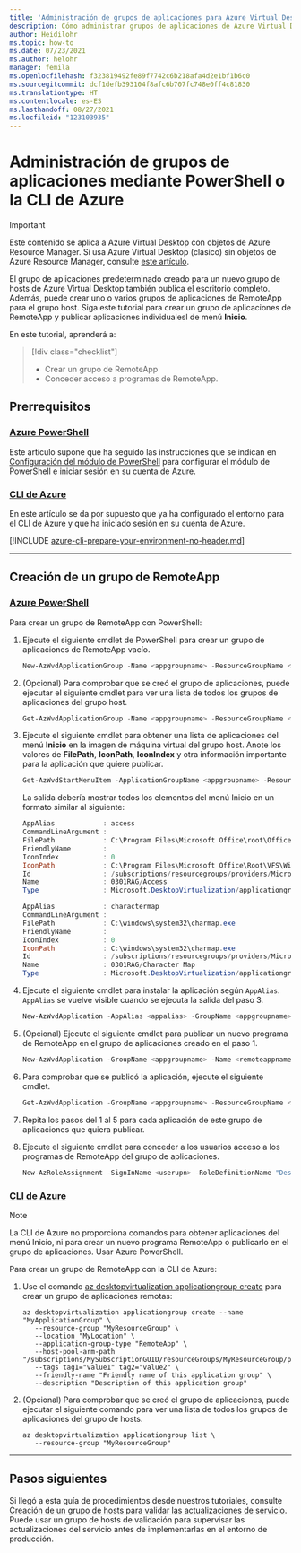 ```yaml
---
title: 'Administración de grupos de aplicaciones para Azure Virtual Desktop: Azure'
description: Cómo administrar grupos de aplicaciones de Azure Virtual Desktop con PowerShell o la CLI de Azure.
author: Heidilohr
ms.topic: how-to
ms.date: 07/23/2021
ms.author: helohr
manager: femila
ms.openlocfilehash: f323819492fe89f7742c6b218afa4d2e1bf1b6c0
ms.sourcegitcommit: dcf1defb393104f8afc6b707fc748e0ff4c81830
ms.translationtype: HT
ms.contentlocale: es-ES
ms.lasthandoff: 08/27/2021
ms.locfileid: "123103935"
---
```

# <a name="manage-app-groups-using-powershell-or-the-azure-cli"></a>Administración de grupos de aplicaciones mediante PowerShell o la CLI de Azure

>[!IMPORTANT]
>Este contenido se aplica a Azure Virtual Desktop con objetos de Azure Resource Manager. Si usa Azure Virtual Desktop (clásico) sin objetos de Azure Resource Manager, consulte [este artículo](./virtual-desktop-fall-2019/manage-app-groups-2019.md).

El grupo de aplicaciones predeterminado creado para un nuevo grupo de hosts de Azure Virtual Desktop también publica el escritorio completo. Además, puede crear uno o varios grupos de aplicaciones de RemoteApp para el grupo host. Siga este tutorial para crear un grupo de aplicaciones de RemoteApp y publicar aplicaciones individualesl de menú **Inicio**.

En este tutorial, aprenderá a:

> [!div class="checklist"]
> * Crear un grupo de RemoteApp
> * Conceder acceso a programas de RemoteApp.

## <a name="prerequisites"></a>Prerrequisitos

### <a name="azure-powershell"></a>[Azure PowerShell](#tab/azure-powershell)

Este artículo supone que ha seguido las instrucciones que se indican en [Configuración del módulo de PowerShell](powershell-module.md) para configurar el módulo de PowerShell e iniciar sesión en su cuenta de Azure.

### <a name="azure-cli"></a>[CLI de Azure](#tab/azure-cli)

En este artículo se da por supuesto que ya ha configurado el entorno para el CLI de Azure y que ha iniciado sesión en su cuenta de Azure.

[!INCLUDE [azure-cli-prepare-your-environment-no-header.md](../../includes/azure-cli-prepare-your-environment-no-header.md)]

---

## <a name="create-a-remoteapp-group"></a>Creación de un grupo de RemoteApp

### <a name="azure-powershell"></a>[Azure PowerShell](#tab/azure-powershell)

Para crear un grupo de RemoteApp con PowerShell:

1. Ejecute el siguiente cmdlet de PowerShell para crear un grupo de aplicaciones de RemoteApp vacío.

   ```powershell
   New-AzWvdApplicationGroup -Name <appgroupname> -ResourceGroupName <resourcegroupname> -ApplicationGroupType "RemoteApp" -HostPoolArmPath '/subscriptions/SubscriptionId/resourcegroups/ResourceGroupName/providers/Microsoft.DesktopVirtualization/hostPools/HostPoolName'-Location <azureregion>
   ```

2. (Opcional) Para comprobar que se creó el grupo de aplicaciones, puede ejecutar el siguiente cmdlet para ver una lista de todos los grupos de aplicaciones del grupo host.

   ```powershell
   Get-AzWvdApplicationGroup -Name <appgroupname> -ResourceGroupName <resourcegroupname>
   ```

3. Ejecute el siguiente cmdlet para obtener una lista de aplicaciones del menú **Inicio** en la imagen de máquina virtual del grupo host. Anote los valores de **FilePath**, **IconPath**, **IconIndex** y otra información importante para la aplicación que quiere publicar.

   ```powershell
   Get-AzWvdStartMenuItem -ApplicationGroupName <appgroupname> -ResourceGroupName <resourcegroupname> | Format-List | more
   ```

   La salida debería mostrar todos los elementos del menú Inicio en un formato similar al siguiente:

   ```powershell
   AppAlias            : access
   CommandLineArgument :
   FilePath            : C:\Program Files\Microsoft Office\root\Office16\MSACCESS.EXE
   FriendlyName        :
   IconIndex           : 0
   IconPath            : C:\Program Files\Microsoft Office\Root\VFS\Windows\Installer\{90160000-000F-0000-1000-0000000FF1CE}\accicons.exe
   Id                  : /subscriptions/resourcegroups/providers/Microsoft.DesktopVirtualization/applicationgroups/startmenuitems/Access
   Name                : 0301RAG/Access
   Type                : Microsoft.DesktopVirtualization/applicationgroups/startmenuitems

   AppAlias            : charactermap
   CommandLineArgument :
   FilePath            : C:\windows\system32\charmap.exe
   FriendlyName        :
   IconIndex           : 0
   IconPath            : C:\windows\system32\charmap.exe
   Id                  : /subscriptions/resourcegroups/providers/Microsoft.DesktopVirtualization/applicationgroups/startmenuitems/Character Map
   Name                : 0301RAG/Character Map
   Type                : Microsoft.DesktopVirtualization/applicationgroups/startmenuitems
   ```

4. Ejecute el siguiente cmdlet para instalar la aplicación según `AppAlias`. `AppAlias` se vuelve visible cuando se ejecuta la salida del paso 3.

   ```powershell
   New-AzWvdApplication -AppAlias <appalias> -GroupName <appgroupname> -Name <remoteappname> -ResourceGroupName <resourcegroupname> -CommandLineSetting <DoNotAllow|Allow|Require>
   ```

5. (Opcional) Ejecute el siguiente cmdlet para publicar un nuevo programa de RemoteApp en el grupo de aplicaciones creado en el paso 1.

   ```powershell
   New-AzWvdApplication -GroupName <appgroupname> -Name <remoteappname> -ResourceGroupName <resourcegroupname> -Filepath <filepath> -IconPath <iconpath> -IconIndex <iconindex> -CommandLineSetting <DoNotAllow|Allow|Require>
   ```

6. Para comprobar que se publicó la aplicación, ejecute el siguiente cmdlet.

   ```powershell
   Get-AzWvdApplication -GroupName <appgroupname> -ResourceGroupName <resourcegroupname>
   ```

7. Repita los pasos del 1 al 5 para cada aplicación de este grupo de aplicaciones que quiera publicar.
8. Ejecute el siguiente cmdlet para conceder a los usuarios acceso a los programas de RemoteApp del grupo de aplicaciones.

   ```powershell
   New-AzRoleAssignment -SignInName <userupn> -RoleDefinitionName "Desktop Virtualization User" -ResourceName <appgroupname> -ResourceGroupName <resourcegroupname> -ResourceType 'Microsoft.DesktopVirtualization/applicationGroups'
   ```

### <a name="azure-cli"></a>[CLI de Azure](#tab/azure-cli)

> [!NOTE]
> La CLI de Azure no proporciona comandos para obtener aplicaciones del menú Inicio, ni para crear un nuevo programa RemoteApp o publicarlo en el grupo de aplicaciones. Usar Azure PowerShell.

Para crear un grupo de RemoteApp con la CLI de Azure:

1. Use el comando [az desktopvirtualization applicationgroup create](/cli/azure/desktopvirtualization##az_desktopvirtualization_applicationgroup_create) para crear un grupo de aplicaciones remotas:

   ```azurecli
   az desktopvirtualization applicationgroup create --name "MyApplicationGroup" \
      --resource-group "MyResourceGroup" \
      --location "MyLocation" \
      --application-group-type "RemoteApp" \
      --host-pool-arm-path "/subscriptions/MySubscriptionGUID/resourceGroups/MyResourceGroup/providers/Microsoft.DesktopVirtualization/hostpools/MyHostPool"
      --tags tag1="value1" tag2="value2" \
      --friendly-name "Friendly name of this application group" \
      --description "Description of this application group" 
   ```
    
2. (Opcional) Para comprobar que se creó el grupo de aplicaciones, puede ejecutar el siguiente comando para ver una lista de todos los grupos de aplicaciones del grupo de hosts.

   ```azurecli
   az desktopvirtualization applicationgroup list \
      --resource-group "MyResourceGroup"
   ```
---

## <a name="next-steps"></a>Pasos siguientes

Si llegó a esta guía de procedimientos desde nuestros tutoriales, consulte [Creación de un grupo de hosts para validar las actualizaciones de servicio](create-validation-host-pool.md). Puede usar un grupo de hosts de validación para supervisar las actualizaciones del servicio antes de implementarlas en el entorno de producción.